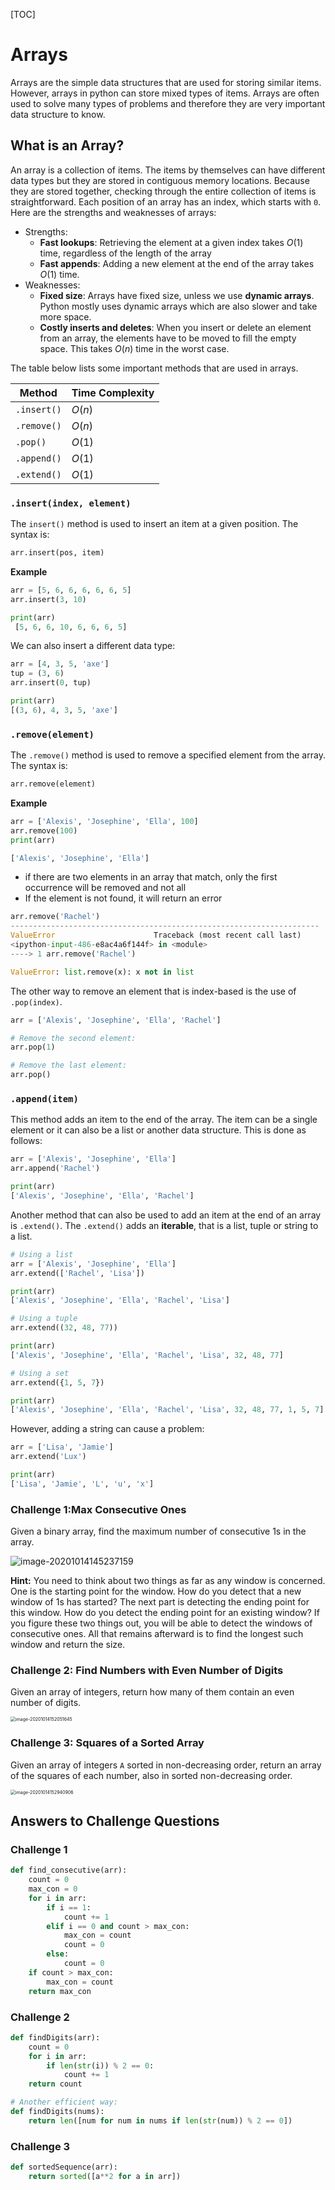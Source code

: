 [TOC]



# Arrays

Arrays are the simple data structures that are used for storing similar items. However, arrays in python can store mixed types of items. Arrays are often used to solve many types of problems and therefore they are very important data structure to know. 

## What is an Array? 

An array is a collection of items. The items by themselves can have different data types but they are stored in contiguous memory locations. Because they are stored together, checking through the entire collection of items is straightforward. Each position of an array has an index, which starts with `0`. Here are the strengths and weaknesses of arrays: 

*   Strengths:
    *   **Fast lookups**: Retrieving the element at a given index takes $O(1)$ time, regardless of the length of the array
    *   **Fast appends**: Adding a new element at the end of the array takes $O(1)$ time.
*   Weaknesses:
    *   **Fixed size**: Arrays have fixed size, unless we use **dynamic arrays**. Python mostly uses dynamic arrays which are also slower and take more space. 
    *   **Costly inserts and deletes**: When you insert or delete an element from an array, the elements have to be moved to fill the empty space. This takes $O(n)$ time in the worst case. 

The table below lists some important methods that are used in arrays. 

| Method      | Time Complexity |
| ----------- | --------------- |
| `.insert()` | $O(n)$          |
| `.remove()` | $O(n)$          |
| `.pop()`    | $O(1)$          |
| `.append()` | $O(1)$          |
| `.extend()` | $O(1)$          |



### `.insert(index, element)`

The `insert()` method is used to insert an item at a given position. The syntax is: 

```python
arr.insert(pos, item)
```

**Example**

```python
arr = [5, 6, 6, 6, 6, 6, 5]
arr.insert(3, 10)

print(arr)
 [5, 6, 6, 10, 6, 6, 6, 5]
```

We can also insert a different data type: 

```python
arr = [4, 3, 5, 'axe']
tup = (3, 6)
arr.insert(0, tup)

print(arr)
[(3, 6), 4, 3, 5, 'axe']
```

### `.remove(element)`

The `.remove()` method is used to remove a specified element from the array. The syntax is: 

```python
arr.remove(element)
```

**Example**

```python
arr = ['Alexis', 'Josephine', 'Ella', 100]
arr.remove(100)
print(arr)

['Alexis', 'Josephine', 'Ella']
```

*   if there are two elements in an array that match, only the first occurrence will be removed and not all
*   If the element is not found, it will return an error

```python
arr.remove('Rachel')
---------------------------------------------------------------------
ValueError                      Traceback (most recent call last)
<ipython-input-486-e8ac4a6f144f> in <module>
----> 1 arr.remove('Rachel')

ValueError: list.remove(x): x not in list
```

The other way to remove an element that is index-based is the use of `.pop(index)`. 

```python
arr = ['Alexis', 'Josephine', 'Ella', 'Rachel']

# Remove the second element: 
arr.pop(1)

# Remove the last element: 
arr.pop()
```

### `.append(item)`

This method adds an item to the end of the array. The item can be a single element or it can also be a list or another data structure. This is done as follows: 

```python
arr = ['Alexis', 'Josephine', 'Ella']
arr.append('Rachel')

print(arr)
['Alexis', 'Josephine', 'Ella', 'Rachel']
```

Another method that can also be used to add an item at the end of an array is `.extend()`. The `.extend()` adds an **iterable**, that is a list, tuple or string to a list. 

```python
# Using a list
arr = ['Alexis', 'Josephine', 'Ella']
arr.extend(['Rachel', 'Lisa'])

print(arr)
['Alexis', 'Josephine', 'Ella', 'Rachel', 'Lisa']

# Using a tuple
arr.extend((32, 48, 77))

print(arr)
['Alexis', 'Josephine', 'Ella', 'Rachel', 'Lisa', 32, 48, 77]

# Using a set
arr.extend({1, 5, 7})

print(arr)
['Alexis', 'Josephine', 'Ella', 'Rachel', 'Lisa', 32, 48, 77, 1, 5, 7]
```

However, adding a string can cause a problem: 

```python
arr = ['Lisa', 'Jamie']
arr.extend('Lux')

print(arr)
['Lisa', 'Jamie', 'L', 'u', 'x']
```

### Challenge 1:Max Consecutive Ones

Given a binary array, find the maximum number of consecutive 1s in the array. 

![image-20201014145237159](Arrays.assets/image-20201014145237159.png)

**Hint:** You need to think about two things as far as any window is concerned. One is the starting point for the window. How do you detect that a new window of 1s has started? The next part is detecting the ending point for this window. How do you detect the ending point for an existing window? If you figure these two things out, you will be able to detect the windows of consecutive ones. All that remains afterward is to find the longest such window and return the size.

### Challenge 2: Find Numbers with Even Number of Digits

Given an array of integers, return how many of them contain an even number of digits. 

<img src="Arrays.assets/image-20201014152051645.png" alt="image-20201014152051645" style="zoom:50%;" />

### Challenge 3: Squares of a Sorted Array

Given an array of integers `A` sorted in non-decreasing order, return an array of the squares of each number, also in sorted non-decreasing order. 

<img src="Arrays.assets/image-20201014152940906.png" alt="image-20201014152940906" style="zoom:50%;" />



## Answers to Challenge Questions

### Challenge 1

```python
def find_consecutive(arr):
    count = 0
    max_con = 0
    for i in arr:
        if i == 1:
            count += 1
        elif i == 0 and count > max_con:
            max_con = count
            count = 0
        else:
            count = 0
    if count > max_con:
        max_con = count
    return max_con
```

### Challenge 2

```python
def findDigits(arr):
    count = 0
    for i in arr:
        if len(str(i)) % 2 == 0:
            count += 1
    return count

# Another efficient way: 
def findDigits(nums):
	return len([num for num in nums if len(str(num)) % 2 == 0])
```

### Challenge 3

```python
def sortedSequence(arr):
    return sorted([a**2 for a in arr])
```

